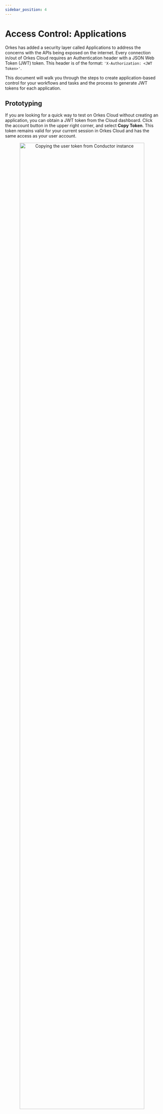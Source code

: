```yaml
---
sidebar_position: 4
---
```


# Access Control: Applications

Orkes has added a security layer called Applications to address the concerns with the APIs being exposed on the internet. Every connection in/out of Orkes Cloud requires an Authentication header with a JSON Web Token (JWT) token. This header is of the format: `'X-Authorization: <JWT Token>'`.

This document will walk you through the steps to create application-based control for your workflows and tasks and the process to generate JWT tokens for each application.

## Prototyping

If you are looking for a quick way to test on Orkes Cloud without creating an application, you can obtain a JWT token from the Cloud dashboard. Click the account button in the upper right corner, and select **Copy Token**.  This token remains valid for your current session in Orkes Cloud and has the same access as your user account.

<p align="center"><img src="/content/img/prototyping.jpg" alt="Copying the user token from Conductor instance" width="90%" height="auto" style={{paddingBottom: 40, paddingTop: 40}} /></p>

## Application

Each application can generate one or more sets of keys and secrets, and these parameters are used to generate the JWT token. An application can grant access to workflows, tasks, secrets & tags.

<p align="center"><iframe width="560" height="315" src="https://www.youtube.com/embed/0QgnwYMtNj8" title="YouTube video player" frameborder="0" allow="accelerometer; autoplay; clipboard-write; encrypted-media; gyroscope; picture-in-picture" allowfullscreen></iframe></p>

### Configuring Application

To create a new application,

1. From the left menu navigation, choose **ACCESS CONTROL > Applications**.
2. Click **Create Application** and provide an app name.
3. Once your application is created, click the edit button next to its name.
<p align="center"><img src="/content/img/creating-application.png" alt="Creating an application for access control in Conductor" width="90%" height="auto" style={{paddingBottom: 40, paddingTop: 40}} /></p>

### Application Roles

The following roles can be granted to the application.

* **Worker**: Poll and update tasks. It requires EXECUTE permissions on the tasks.
* **Metadata API**: Create and manage workflow and task definitions.
* **Application API**: Create and manage applications.

### Access Keys

Once your application's permission levels are chosen, access must be granted to the application. This is done by generating an Access Key. Click **Create Access Key** to generate a unique *Key Id* and *Key Secret*. These values are shown only once, so ensure to copy the credentials and store them privately.

<p align="center"><img src="/content/img/create-access-key.jpg" alt="Generating Key Id and Key Secrets" width="50%" height="auto" style={{paddingBottom: 40, paddingTop: 40}} /></p>

Once a key has been created, you can perform two actions on the key:

<p align="center"><img src="/content/img/actions-on-the-generated-key.jpg" alt="Generated Key in the Conductor" width="90%" height="auto" style={{paddingBottom: 40, paddingTop: 40}} /></p>

* **Pause** - Use the pause button to restrict access to the application temporarily. You can resume this access by un-pausing.
* **Delete** - Use the delete button to remove the key permanently. It is a one-time action that cannot be undone.

### Workflow & Task Permissions

In this section, you can provide the application with access to workflows, tasks, secrets, or tags. To add the permissions,

1. Click **+Add Permission** at the top of the **Workflow and Task Permissions** table.
2. In the pop-up window, choose the required **Target Type** from Workflow/Task/Secret/Tag.
3. Select all targets that the application needs access to.
4. Choose the required permissions for the selected targets. 
  * **Read** - The user can view the workflow/task/secret/tags, but cannot modify or run them.
  * **Create** - The user can create the workflow/task/secret/tags.
  * **Update** - Allows the user to update the workflow/task/secret/tags. Requires *Metadata API* role for this.
  * **Execute** - Allows the user to run the workflow or task. Requires *Worker* role for this.
  * **Delete** - Allows the user to delete the workflow/task/secret/tags. Requires *Metadata API* role for this.
5. Once all the workflows and tasks have been added, the table will display the selection. It is possible to add, change or remove access from here.

<p align="center"><img src="/content/img/adding-permissions.png" alt="Adding permissions for the tasks/workflows" width="50%" height="auto" style={{paddingBottom: 40, paddingTop: 40}} /></p>

:::note
When providing permission for tasks, you can specify a [domain](https://orkes.io/content/docs/how-tos/Tasks/task-domains). This allows you to direct all traffic to a specific task instance without specifying it in the API.
:::

<p align="center"><img src="/content/img/workflows-and-tasks-permission-list.png" alt="Workflows and Task with the provided permissions" width="80%" height="auto" style={{paddingBottom: 40, paddingTop: 40}} /></p>

## Generating Token

The Access Key & Secret created above can be used to create JWT to authenticate the user and allow a connection to the Conductor server. All of the [Conductor SDKs](https://github.com/conductor-sdk/) support this authentication step. When using a Conductor SDK, the Key & Secret is provided to the SDK, and the authentication is handled automatically.

A JWT may be created outside of the SDK via an API call. Here's an example call to the [Orkes Playground](https://play.orkes.io):

```bash
curl -s -X "POST" "https://play.orkes.io/api/token" \
   -H 'Content-Type: application/json; charset=utf-8' \
   -d '{"keyId": "<your keyId>","keySecret": "<your secret>"}'

  {"token":"<JWT Token>"}
```

Sending the Key Id and Secret generates a JWT. This JWT can be used to make calls to the Conductor instance.  The header for authentication is **X-Authorization:**.

For example, this call to the **super_weather** workflow uses a JWT token to get the weather in Beverly Hills, CA:

```bash
curl -s -X "POST" "https://play.orkes.io/api/workflow/super_weather" \
    -H 'Content-Type: application/json; charset=utf-8'  \
    -H 'X-Authorization:  <JWT Token>'\
    -d '{"zip": "90210"}'
```

### Token Expiry

Currently, these generated tokens do not have an expiry, but this is subject to change, and it is expected that in the future, these tokens will expire after a period of time.

## Example

<details><summary>Example Application Setup</summary>
<p>
Let’s consider that two programs have access to Conductor workflows. Both these workflows rely on a single task, i.e., Task X, which is performed by a worker application Worker X.
<br/><br/>
One way to handle this is to create a single application with access to Workflow 1, Workflow 2, and Task X and supply keys/secrets from the application to Program 1, Program 2, and Worker X. But this violates the principle of least privilege, where applications should only have access to the endpoints they require (E.g., Here Worker X should not have access to execute the two workflows).

<p align="center"><img src="/content/img/application_access_example.jpg" alt="Example application" width="500" style={{paddingBottom: 40, paddingTop: 40}} /></p>

In order to satisfy the principle of least privilege, we'll create 3 Applications.
1. Application **Worker X** with the **EXECUTE** permission for **Task X**. This allows the worker to poll the task queue for work.
2. Application **Program 1** with the **EXECUTE** permission for **Workflow 1** and **Task X** so that it can successfully invoke **Workflow 1**.
3. Application **Program 2** with the **EXECUTE** permission for **Workflow 2** and **Task X** so that it can successfully invoke **Workflow 2**.

The worker application has no access to the workflows - since this application only needs to poll the task. The other two applications have only the required access to execute the workflow and the tasks inside the specific workflow.

</p>
</details>